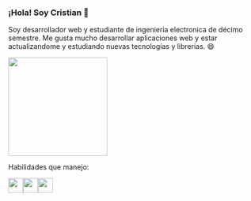 ### ¡Hola! Soy Cristian 👋

Soy desarrollador web y estudiante de ingenieria electronica de décimo semestre. Me gusta mucho desarrollar aplicaciones web y estar actualizandome y estudiando nuevas tecnologías y librerias. 😄

<img src="https://i.gifer.com/YnA.gif" style="width:200px">

Habilidades que manejo:

<header style="display:flex;">
  <img src="https://cdn-icons-png.flaticon.com/512/5968/5968292.png" style="width:30px; display:inline;">
  <img src="https://upload.wikimedia.org/wikipedia/commons/thumb/6/62/CSS3_logo.svg/800px-CSS3_logo.svg.png" style="width:30px;display:inline">
  <img src="https://upload.wikimedia.org/wikipedia/commons/thumb/b/b2/Bootstrap_logo.svg/2560px-Bootstrap_logo.svg.png" style="width:30px;display:inline">
</header>

<!--
**cristians-12/cristians-12** is a ✨ _special_ ✨ repository because its `README.md` (this file) appears on your GitHub profile.

Here are some ideas to get you started:

- 🔭 I’m currently working on ...
- 🌱 I’m currently learning ...
- 👯 I’m looking to collaborate on ...
- 🤔 I’m looking for help with ...
- 💬 Ask me about ...
- 📫 How to reach me: ...
- 😄 Pronouns: ...
- ⚡ Fun fact: ...
-->
